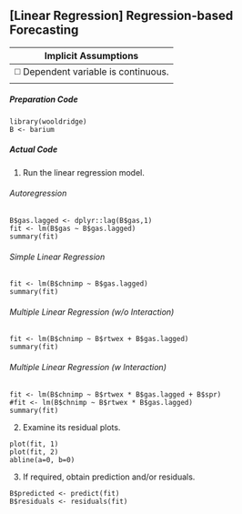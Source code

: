 ## [Linear Regression] Regression-based Forecasting

| Implicit Assumptions |
| :---: |
| :white_medium_square: Dependent variable is continuous. |

##### Preparation Code
```
library(wooldridge)
B <- barium
```
##### Actual Code
1. Run the linear regression model.
###### Autoregression
```
B$gas.lagged <- dplyr::lag(B$gas,1)
fit <- lm(B$gas ~ B$gas.lagged)
summary(fit)
```
###### Simple Linear Regression
```
fit <- lm(B$chnimp ~ B$gas.lagged)
summary(fit)
```
###### Multiple Linear Regression (w/o Interaction)
```
fit <- lm(B$chnimp ~ B$rtwex + B$gas.lagged)
summary(fit)
```
###### Multiple Linear Regression (w Interaction)
```
fit <- lm(B$chnimp ~ B$rtwex * B$gas.lagged + B$spr)
#fit <- lm(B$chnimp ~ B$rtwex * B$gas.lagged)
summary(fit)
```
2. Examine its residual plots.
```
plot(fit, 1)
plot(fit, 2)
abline(a=0, b=0)
```
3. If required, obtain prediction and/or residuals.
```
B$predicted <- predict(fit)
B$residuals <- residuals(fit)
```

